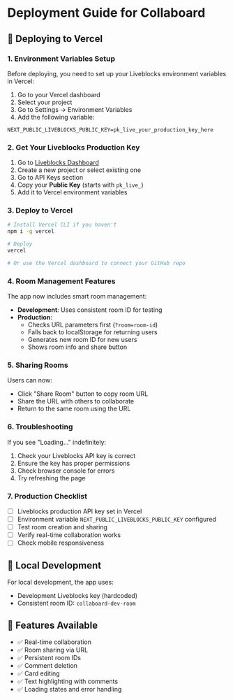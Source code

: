 # Deployment Guide for Collaboard

## 🚀 Deploying to Vercel

### 1. Environment Variables Setup

Before deploying, you need to set up your Liveblocks environment variables in Vercel:

1. Go to your Vercel dashboard
2. Select your project
3. Go to Settings → Environment Variables
4. Add the following variable:

```
NEXT_PUBLIC_LIVEBLOCKS_PUBLIC_KEY=pk_live_your_production_key_here
```

### 2. Get Your Liveblocks Production Key

1. Go to [Liveblocks Dashboard](https://liveblocks.io/dashboard)
2. Create a new project or select existing one
3. Go to API Keys section
4. Copy your **Public Key** (starts with `pk_live_`)
5. Add it to Vercel environment variables

### 3. Deploy to Vercel

```bash
# Install Vercel CLI if you haven't
npm i -g vercel

# Deploy
vercel

# Or use the Vercel dashboard to connect your GitHub repo
```

### 4. Room Management Features

The app now includes smart room management:

- **Development**: Uses consistent room ID for testing
- **Production**: 
  - Checks URL parameters first (`?room=room-id`)
  - Falls back to localStorage for returning users
  - Generates new room ID for new users
  - Shows room info and share button

### 5. Sharing Rooms

Users can now:
- Click "Share Room" button to copy room URL
- Share the URL with others to collaborate
- Return to the same room using the URL

### 6. Troubleshooting

If you see "Loading..." indefinitely:

1. Check your Liveblocks API key is correct
2. Ensure the key has proper permissions
3. Check browser console for errors
4. Try refreshing the page

### 7. Production Checklist

- [ ] Liveblocks production API key set in Vercel
- [ ] Environment variable `NEXT_PUBLIC_LIVEBLOCKS_PUBLIC_KEY` configured
- [ ] Test room creation and sharing
- [ ] Verify real-time collaboration works
- [ ] Check mobile responsiveness

## 🔧 Local Development

For local development, the app uses:
- Development Liveblocks key (hardcoded)
- Consistent room ID: `collaboard-dev-room`

## 📱 Features Available

- ✅ Real-time collaboration
- ✅ Room sharing via URL
- ✅ Persistent room IDs
- ✅ Comment deletion
- ✅ Card editing
- ✅ Text highlighting with comments
- ✅ Loading states and error handling 